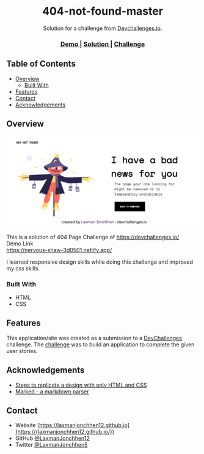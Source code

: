 <!-- Please update value in the {}  -->

<h1 align="center">404-not-found-master</h1>

<div align="center">
   Solution for a challenge from  <a href="http://devchallenges.io" target="_blank">Devchallenges.io</a>.
</div>

<div align="center">
  <h3>
    <a href="https://nervous-shaw-3d0501.netlify.app/">
      Demo
    </a>
    <span> | </span>
    <a href="https://github.com/LaxmanJonchhen12/404-not-found">
    <a href="https://{github.com/LaxmanJonchhen12/404-not-found">
      Solution
    </a>
    <span> | </span>
    <a href="https://devchallenges.io/challenges/wBunSb7FPrIepJZAg0sY">
      Challenge
    </a>
  </h3>
</div>

<!-- TABLE OF CONTENTS -->

## Table of Contents

- [Overview](#overview)
  - [Built With](#built-with)
- [Features](#features)
- [Contact](#contact)
- [Acknowledgements](#acknowledgements)

<!-- OVERVIEW -->

## Overview

![screenshot](img/404.JPG)

This is a solution of 404 Page Challenge of https://devchallenges.io/
<br>
Demo Link <br>
https://nervous-shaw-3d0501.netlify.app/

I learned responsive design skills while doing this challenge and improved my css skills.

### Built With

<!-- This section should list any major frameworks that you built your project using. Here are a few examples.-->

- HTML
- CSS

## Features

<!-- List the features of your application or follow the template. Don't share the figma file here :) -->

This application/site was created as a submission to a [DevChallenges](https://devchallenges.io/challenges) challenge. The [challenge](https://devchallenges.io/challenges/wBunSb7FPrIepJZAg0sY) was to build an application to complete the given user stories.

## Acknowledgements

<!-- This section should list any articles or add-ons/plugins that helps you to complete the project. This is optional but it will help you in the future. For exmpale -->

- [Steps to replicate a design with only HTML and CSS](https://devchallenges-blogs.web.app/how-to-replicate-design/)
- [Marked - a markdown parser](https://github.com/chjj/marked)

## Contact

- Website [https://laxmanjonchhen12.github.io](https://{laxmanjonchhen12.github.io/})
- GitHub [@LaxmanJonchhen12](https://{github.com/LaxmanJonchhen12})
- Twitter [@LaxmanJonchhen5](https://{twitter.com/LaxmanJonchhen5})
